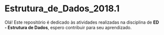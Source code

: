 # Estrutura_de_Dados_2018.1
Olá! Este repositório é dedicado às atividades realizadas na disciplina de **ED - Estrutura de Dados**, espero contribuir para seu aprendizado.
